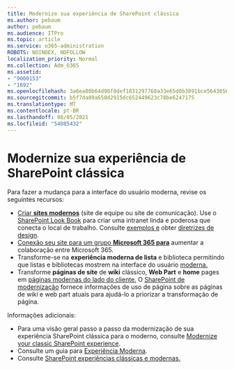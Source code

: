 ```yaml
---
title: Modernize sua experiência de SharePoint clássica
ms.author: pebaum
author: pebaum
ms.audience: ITPro
ms.topic: article
ms.service: o365-administration
ROBOTS: NOINDEX, NOFOLLOW
localization_priority: Normal
ms.collection: Adm_O365
ms.assetid:
- "9000153"
- "1692"
ms.openlocfilehash: 3a6ea80b64d98f8def1831297768a33e65d0b3891bce564385631ad01a5a2602
ms.sourcegitcommit: b5f7da89a650d2915dc652449623c78be6247175
ms.translationtype: MT
ms.contentlocale: pt-BR
ms.lasthandoff: 08/05/2021
ms.locfileid: "54085432"
---
```

# <a name="modernize-your-classic-sharepoint-experience"></a>Modernize sua experiência de SharePoint clássica

Para fazer a mudança para a interface do usuário moderna, revise os seguintes recursos:

- [Criar **sites modernos**](https://support.office.com/article/create-a-team-site-in-sharepoint-ef10c1e7-15f3-42a3-98aa-b5972711777d) (site de equipe ou site de comunicação). Use o [SharePoint Look Book](https://lookbook.microsoft.com/assets/SharePoint_lookbook_2019.pdf) para criar uma intranet linda e poderosa que conecta o local de trabalho. Consulte [exemplos e](https://lookbook.microsoft.com/) obter [diretrizes de design](https://spdesign.azurewebsites.net/).
- [Conexão seu site para um grupo **Microsoft 365 para**](https://docs.microsoft.com/sharepoint/dev/transform/modernize-connect-to-office365-group) aumentar a colaboração entre Microsoft 365.
- Transforme-se na **experiência moderna de lista** e biblioteca permitindo que listas e bibliotecas mostrem na interface do usuário [moderna.](https://docs.microsoft.com/sharepoint/dev/transform/modernize-userinterface-lists-and-libraries)
- Transforme **páginas de site** de **wiki** clássico, **Web Part** e **home** pages em [páginas modernas do lado do cliente.](https://docs.microsoft.com/sharepoint/dev/transform/modernize-userinterface-site-pages) O [SharePoint de modernização](https://docs.microsoft.com/sharepoint/dev/transform/modernize-scanner) fornece informações de uso de página sobre as páginas de wiki e web part atuais para ajudá-lo a priorizar a transformação de página.

Informações adicionais:

- Para uma visão geral passo a passo da modernização de sua experiência SharePoint clássica para o moderno, consulte [Modernize your classic SharePoint experience](https://docs.microsoft.com/sharepoint/dev/transform/modernize-classic-sites).
- Consulte um guia para [Experiência Moderna](https://docs.microsoft.com/sharepoint/guide-to-sharepoint-modern-experience).
- Consulte [SharePoint experiências clássicas e modernas.](https://support.office.com/article/sharepoint-classic-and-modern-experiences-5725c103-505d-4a6e-9350-300d3ec7d73f)
